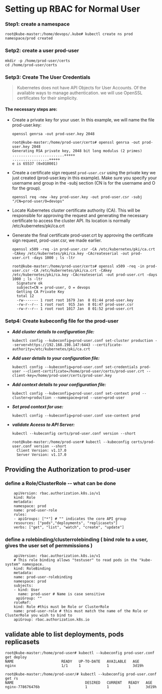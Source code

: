 # Setting up RBAC for Normal User 

### Step1: create a namespace 

```
root@kube-master:/home/devops/.kube# kubectl create ns prod
namespace/prod created
```
### Setp2: create a user prod-user

```
mkdir -p /home/prod-user/certs
cd /home/prod-user/certs
```

### Setp3: Create The User Credentials

> Kubernetes does not have API Objects for User Accounts. Of the available ways to manage authentication. we will use OpenSSL certificates for their simplicity. 

#### The necessary steps are:

* Create a private key for your user. In this example, we will name the file prod-user.key:

   `openssl genrsa -out prod-user.key 2048`
   
   ```
   root@kube-master:/home/prod-user/certs# openssl genrsa -out prod-user.key 2048
   Generating RSA private key, 2048 bit long modulus (2 primes)
   ........................+++++
   .................+++++
   e is 65537 (0x010001)
   ```

* Create a certificate sign request `prod-user.csr` using the private key we just created (prod-user.key in this example). Make sure you specify your username and group in the -subj section (CN is for the username and O for the group).

   `openssl req -new -key prod-user.key -out prod-user.csr -subj "/CN=prod-user/O=devops"`
   
* Locate Kubernetes cluster certificate authority (CA). This will be responsible for approving the request and generating the necessary certificate to access the cluster API. Its location is normally /etc/kubernetes/pki/ca.crt

* Generate the final certificate prod-user.crt by approving the certificate sign request, prod-user.csr, we made earlier. 
  
  `openssl x509 -req -in prod-user.csr -CA /etc/kubernetes/pki/ca.crt -CAkey /etc/kubernetes/pki/ca.key -CAcreateserial -out prod-user.crt -days 1000 ; ls -ltr`
  
  ```
  root@kube-master:/home/prod-user/certs# openssl x509 -req -in prod-user.csr -CA /etc/kubernetes/pki/ca.crt -CAkey /etc/kubernetes/pki/ca.key -CAcreateserial -out prod-user.crt -days 1000 ; ls -ltr
	Signature ok
	subject=CN = prod-user, O = devops
	Getting CA Private Key
	total 12
	-rw------- 1 root root 1679 Jan  8 01:44 prod-user.key
	-rw-r--r-- 1 root root  915 Jan  8 01:47 prod-user.csr
	-rw-r--r-- 1 root root 1017 Jan  8 01:52 prod-user.crt
  ```

### Setp4: Create kubeconfig file for the prod-user

* ***Add cluster details to configuration file:***
 
  `kubectl config --kubeconfig=prod-user.conf set-cluster production --server=https://192.168.198.147:6443 --certificate-authority=/etc/kubernetes/pki/ca.crt`

* ***Add user details to your configuration file:***
 
  `kubectl config --kubeconfig=prod-user.conf set-credentials prod-user --client-certificate=/home/prod-user/certs/prod-user.crt --client-key=/home/prod-user/certs/prod-user.key`

* ***Add context details to your configuration file:***
 
  `kubectl config --kubeconfig=prod-user.conf set-context prod --cluster=production --namespace=prod --user=prod-user`
  
* ***Set prod context for use:***

  `kubectl config --kubeconfig=prod-user.conf use-context prod`
  
* ***validate Aceess to API Server:***

  `kubectl --kubeconfig certs/prod-user.conf version --short`

  ``` 
  root@kube-master:/home/prod-user# kubectl --kubeconfig certs/prod-user.conf version --short
	Client Version: v1.17.0
	Server Version: v1.17.0
  ```

## Providing the Authorization to prod-user

### define a Role/ClusterRole -- what can be done 

```
	apiVersion: rbac.authorization.k8s.io/v1
	kind: Role
	metadata:
	namespace: prod
	name: prod-user-role
	rules:
	- apiGroups: ["*"] # "" indicates the core API group
	resources: ["pods","deployments", "replicasets"]
	verbs: ["get", "list", "watch", "create", "update"]
``` 

### define a rolebinding/clusterrolebinding ( bind role to a user, gives the user set of permmissions )

```
	apiVersion: rbac.authorization.k8s.io/v1
	# This role binding allows "testuser" to read pods in the "kube-system" namespace.
	kind: RoleBinding
	metadata:
	name: prod-user-rolebinding
	namespace: prod
	subjects:
	- kind: User
	  name: prod-user # Name is case sensitive
	 apiGroup: ""
	roleRef:
	kind: Role #this must be Role or ClusterRole
	name: prod-user-role # this must match the name of the Role or ClusterRole you wish to bind to
	apiGroup: rbac.authorization.k8s.io
```

## validate able to list deployments, pods replicasets 

```
root@kube-master:/home/prod-user# kubectl --kubeconfig prod-user.conf get deploy
NAME                      READY   UP-TO-DATE   AVAILABLE   AGE
nginx                     1/1     1            1           3d19h
```
```
root@kube-master:/home/prod-user/# kubectl --kubeconfig prod-user.conf get rs
NAME                                 DESIRED   CURRENT   READY   AGE
nginx-778676476b                     1         1         1       3d19h


